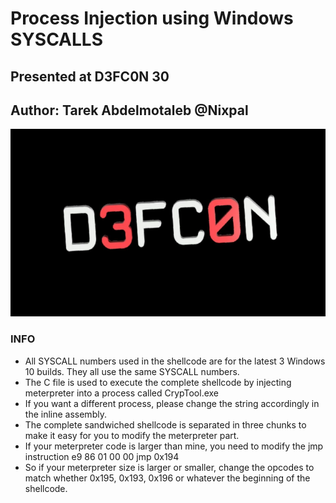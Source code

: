 # Process Injection using Windows SYSCALLS
## Presented at D3FC0N 30
## Author: Tarek Abdelmotaleb @Nixpal

<img width="600" height="300" alt="dBi" src="https://github.com/nixpal/ProcInjectSyscall/blob/main/defcon.jpg">



### INFO

- All SYSCALL numbers used in the shellcode are for the latest 3 Windows 10 builds. They all use the same SYSCALL numbers.
- The C file is used to execute the complete shellcode by injecting meterpreter into a process called CrypTool.exe
- If you want a different process, please change the string accordingly in the inline assembly.
- The complete sandwiched shellcode is separated in three chunks to make it easy for you to modify the meterpreter part.
- If your meterpreter code is larger than mine, you need to modify the jmp instruction e9 86 01 00 00   jmp    0x194
- So if your meterpreter size is larger or smaller, change the opcodes to match whether 0x195, 0x193, 0x196 or whatever the beginning of the shellcode.



